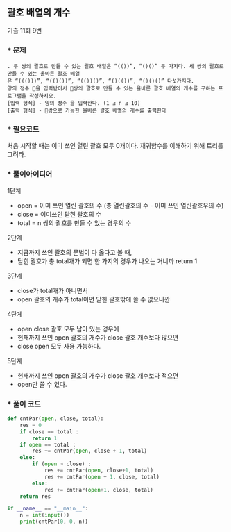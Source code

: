 
## 괄호 배열의 개수 
기출 11회 9번

### * 문제 
```
. 두 쌍의 괄호로 만들 수 있는 괄호 배열은 “(())”, “()()” 두 가지다. 세 쌍의 괄호로 만들 수 있는 올바른 괄호 배열
은 “((()))”, “(()())”, “(())()”, “()(())”, “()()()” 다섯가지다. 
양의 정수 을 입력받아서 쌍의 괄호로 만들 수 있는 올바른 괄호 배열의 개수를 구하는 프로그램을 작성하시오.
[입력 형식] - 양의 정수 을 입력한다. (1 ≤ n ≤ 10)
[출력 형식] - 쌍으로 가능한 올바른 괄호 배열의 개수를 출력한다
```

### * 필요코드
처음 시작할 때는 이미 쓰인 열린 괄호 모두 0개이다. 
재귀함수를 이해하기 위해 트리를 그려라.

### * 풀이아이디어

1단계
* open = 이미 쓰인 열린 괄호의 수 (총 열린괄호의 수 - 이미 쓰인 열린괄호우의 수)
* close = 이미쓰인 닫힌 괄호의 수 
* total = n 쌍의 괄호를 만들 수 있는 경우의 수

2단계
* 지금까지 쓰인 괄호의 문법이 다 옳다고 볼 때, 
* 닫힌 괄호가 총 total개가 되면 한 가지의 경우가 나오는 거니까 return 1

3단계
* close가 total개가 아니면서 
* open 괄호의 개수가 total이면 닫힌 괄호밖에 쓸 수 없으니깐


4단계
* open close 괄호 모두 남아 있는 경우에 
* 현재까지 쓰인 open 괄호의 개수가 close 괄호 개수보다 많으면 
* close open 모두 사용 가능하다. 


5단계
* 현재까지 쓰인 open 괄호의 개수가 close 괄호 개수보다 적으면 
* open만 쓸 수 있다.

### * 풀이 코드 
```python 
def cntPar(open, close, total):
    res = 0
    if close == total :
        return 1
    if open == total : 
        res += cntPar(open, close + 1, total)
    else:
        if (open > close) :
            res += cntPar(open, close+1, total)
            res += cntPar(open + 1, close, total)
        else:
            res += cntPar(open+1, close, total)
    return res

if __name__ == "__main__":
    n = int(input())
    print(cntPar(0, 0, n))
    


```
